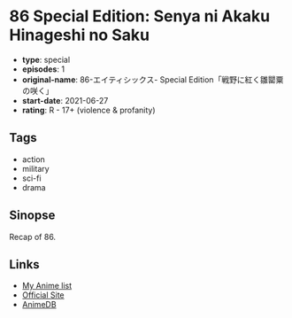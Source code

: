 # 86 Special Edition: Senya ni Akaku Hinageshi no Saku

-   **type**: special
-   **episodes**: 1
-   **original-name**: 86-エイティシックス- Special Edition「戦野に紅く雛罌粟の咲く」
-   **start-date**: 2021-06-27
-   **rating**: R - 17+ (violence & profanity)

## Tags

-   action
-   military
-   sci-fi
-   drama

## Sinopse

Recap of 86.

## Links

-   [My Anime list](https://myanimelist.net/anime/49235/86_Special_Edition__Senya_ni_Akaku_Hinageshi_no_Saku)
-   [Official Site](https://anime-86.com/news/?id=57703)
-   [AnimeDB](http://anidb.info/perl-bin/animedb.pl?show=anime&aid=15441)
